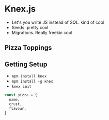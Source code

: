 # Knex.js

* Let's you write JS instead of SQL. kind of cool
* Seeds. pretty cool
* Migrations. Really freekin cool.


## Pizza Toppings

## Getting Setup

* `npm install knex`
* `npm install -g knex`
* `knex init`

```js
const pizza = {
  name,
  crust,
  flavour,
}
```